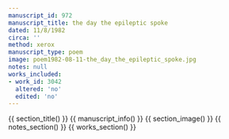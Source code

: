 ```yaml
---
manuscript_id: 972
manuscript_title: the day the epileptic spoke
dated: 11/8/1982
circa: ''
method: xerox
manuscript_type: poem
image: poem1982-08-11-the_day_the_epileptic_spoke.jpg
notes: null
works_included:
- work_id: 3042
  altered: 'no'
  edited: 'no'
---
```


{{ section_title() }}
{{ manuscript_info() }}
{{ section_image() }}
{{ notes_section() }}
{{ works_section() }}
